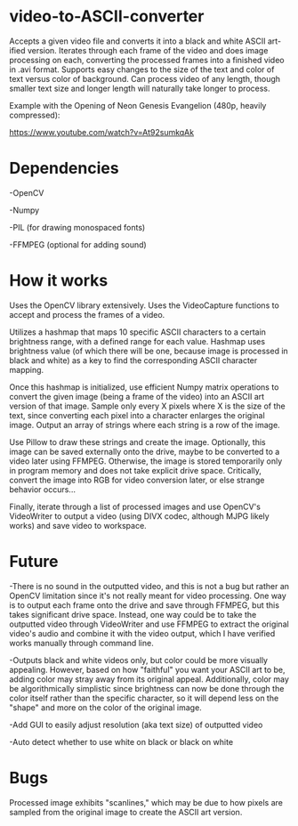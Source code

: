 # video-to-ASCII-converter
 
Accepts a given video file and converts it into a black and white ASCII art-ified version. Iterates through each frame of the video and does image processing on each, converting the processed frames into a finished video in .avi format. Supports easy changes to the size of the text and color of text versus color of background. Can process video of any length, though smaller text size and longer length will naturally take longer to process. 

Example with the Opening of Neon Genesis Evangelion (480p, heavily compressed):

https://www.youtube.com/watch?v=At92sumkqAk

# Dependencies

-OpenCV

-Numpy

-PIL (for drawing monospaced fonts)

-FFMPEG (optional for adding sound)

# How it works

Uses the OpenCV library extensively. Uses the VideoCapture functions to accept and process the frames of a video. 

Utilizes a hashmap that maps 10 specific ASCII characters to a certain brightness range, with a defined range for each value. Hashmap uses brightness value (of which there will be one, because image is processed in black and white) as a key to find the corresponding ASCII character mapping.

Once this hashmap is initialized, use efficient Numpy matrix operations to convert the given image (being a frame of the video) into an ASCII art version of that image. Sample only every X pixels where X is the size of the text, since converting each pixel into a character enlarges the original image. Output an array of strings where each string is a row of the image. 

Use Pillow to draw these strings and create the image. Optionally, this image can be saved externally onto the drive, maybe to be converted to a video later using FFMPEG. Otherwise, the image is stored temporarily only in program memory and does not take explicit drive space. Critically, convert the image into RGB for video conversion later, or else strange behavior occurs...

Finally, iterate through a list of processed images and use OpenCV's VideoWriter to output a video (using DIVX codec, although MJPG likely works) and save video to workspace.

# Future 

-There is no sound in the outputted video, and this is not a bug but rather an OpenCV limitation since it's not really meant for video processing. One way is to output each frame onto the drive and save through FFMPEG, but this takes significant drive space. Instead, one way could be to take the outputted video through VideoWriter and use FFMPEG to extract the original video's audio and combine it with the video output, which I have verified works manually through command line.

-Outputs black and white videos only, but color could be more visually appealing. However, based on how "faithful" you want your ASCII art to be, adding color may stray away from its original appeal. Additionally, color may be algorithmically simplistic since brightness can now be done through the color itself rather than the specific character, so it will depend less on the "shape" and more on the color of the original image.

-Add GUI to easily adjust resolution (aka text size) of outputted video

-Auto detect whether to use white on black or black on white

# Bugs

Processed image exhibits "scanlines," which may be due to how pixels are sampled from the original image to create the ASCII art version.

